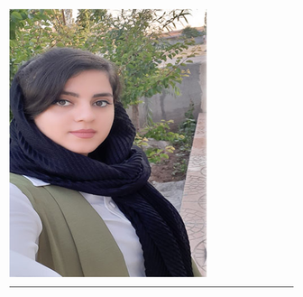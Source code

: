 


<img src="https://github.com/zahrabashiry/zahrabashiry.github.io/blob/master/avatar-01%20(2).png?raw=true
">

---
